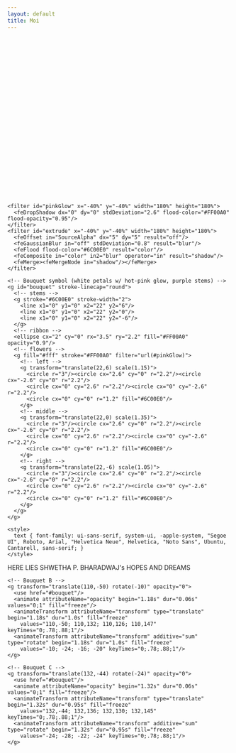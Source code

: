 ```yaml
---
layout: default
title: Moi
---
```


<svg xmlns="http://www.w3.org/2000/svg" viewBox="0 0 220 180" width="440" height="360" aria-label="Animated mound pop + tomb rise + bouquets from above">
  <defs>
    <path id="stonePath" d="M50 150 V76 A60 60 0 0 1 170 76 V150 Z"/>
    <clipPath id="clip"><use href="#stonePath"/></clipPath>

    <filter id="pinkGlow" x="-40%" y="-40%" width="180%" height="180%">
      <feDropShadow dx="0" dy="0" stdDeviation="2.6" flood-color="#FF00A0" flood-opacity="0.95"/>
    </filter>
    <filter id="extrude" x="-40%" y="-40%" width="180%" height="180%">
      <feOffset in="SourceAlpha" dx="5" dy="5" result="off"/>
      <feGaussianBlur in="off" stdDeviation="0.8" result="blur"/>
      <feFlood flood-color="#6C00E0" result="color"/>
      <feComposite in="color" in2="blur" operator="in" result="shadow"/>
      <feMerge><feMergeNode in="shadow"/></feMerge>
    </filter>

    <!-- Bouquet symbol (white petals w/ hot-pink glow, purple stems) -->
    <g id="bouquet" stroke-linecap="round">
      <!-- stems -->
      <g stroke="#6C00E0" stroke-width="2">
        <line x1="0" y1="0" x2="22" y2="6"/>
        <line x1="0" y1="0" x2="22" y2="0"/>
        <line x1="0" y1="0" x2="22" y2="-6"/>
      </g>
      <!-- ribbon -->
      <ellipse cx="2" cy="0" rx="3.5" ry="2.2" fill="#FF00A0" opacity="0.9"/>
      <!-- flowers -->
      <g fill="#fff" stroke="#FF00A0" filter="url(#pinkGlow)">
        <!-- left -->
        <g transform="translate(22,6) scale(1.15)">
          <circle r="3"/><circle cx="2.6" cy="0" r="2.2"/><circle cx="-2.6" cy="0" r="2.2"/>
          <circle cx="0" cy="2.6" r="2.2"/><circle cx="0" cy="-2.6" r="2.2"/>
          <circle cx="0" cy="0" r="1.2" fill="#6C00E0"/>
        </g>
        <!-- middle -->
        <g transform="translate(22,0) scale(1.35)">
          <circle r="3"/><circle cx="2.6" cy="0" r="2.2"/><circle cx="-2.6" cy="0" r="2.2"/>
          <circle cx="0" cy="2.6" r="2.2"/><circle cx="0" cy="-2.6" r="2.2"/>
          <circle cx="0" cy="0" r="1.2" fill="#6C00E0"/>
        </g>
        <!-- right -->
        <g transform="translate(22,-6) scale(1.05)">
          <circle r="3"/><circle cx="2.6" cy="0" r="2.2"/><circle cx="-2.6" cy="0" r="2.2"/>
          <circle cx="0" cy="2.6" r="2.2"/><circle cx="0" cy="-2.6" r="2.2"/>
          <circle cx="0" cy="0" r="1.2" fill="#6C00E0"/>
        </g>
      </g>
    </g>

    <style>
      text { font-family: ui-sans-serif, system-ui, -apple-system, "Segoe UI", Roboto, Arial, "Helvetica Neue", Helvetica, "Noto Sans", Ubuntu, Cantarell, sans-serif; }
    </style>
  </defs>

  <!-- Tombstone (draw FIRST so mound can cover base) -->
  <g id="stone" transform="translate(0,22)" opacity="0">
    <use href="#stonePath" fill="none" stroke="#6C00E0" stroke-width="8" filter="url(#extrude)" opacity="0.9"/>
    <use href="#stonePath" fill="none" stroke="#FF00A0" stroke-width="4" stroke-linejoin="round" filter="url(#pinkGlow)"/>
    <g clip-path="url(#clip)" filter="url(#pinkGlow)">
      <g fill="#FF00A0" text-anchor="middle">
        <text x="110" y="70"  font-size="16" font-weight="900" textLength="110" lengthAdjust="spacingAndGlyphs">HERE LIES</text>
        <text x="110" y="85"  font-size="11" font-weight="800" textLength="110" lengthAdjust="spacingAndGlyphs">SHWETHA P. BHARADWAJ&#39;s</text>
        <text x="110" y="105" font-size="16" font-weight="900" textLength="100" lengthAdjust="spacingAndGlyphs">HOPES</text>
        <text x="110" y="120" font-size="16" font-weight="900" textLength="30"  lengthAdjust="spacingAndGlyphs">AND</text>
        <text x="110" y="135" font-size="16" font-weight="900" textLength="110" lengthAdjust="spacingAndGlyphs">DREAMS</text>
      </g>
    </g>
    <animateTransform attributeName="transform" type="translate" dur="0.82s"
      values="0,22; 0,-3; 0,-13" keyTimes="0;.6;1" begin="0.18s" fill="freeze"/>
    <animate attributeName="opacity" dur="0.4s" values="0;1" begin="0.18s" fill="freeze"/>
  </g>

  <!-- Mound (front of stone) -->
  <g id="mound" transform="translate(6,8) scale(0.94,1.06)">
    <path d="M40 140
             C 55 131, 70 127, 86 129
             C 96 126, 114 125, 128 129
             C 142 127, 158 131, 168 140
             L 168 150 40 150 Z"
          fill="#6C00E0" stroke="#FF00A0" stroke-width="3" filter="url(#pinkGlow)"/>
    <!-- dirt flecks -->
    <g fill="#FF00A0" opacity="0">
      <circle cx="82" cy="136" r="1.7">
        <animateTransform attributeName="transform" type="translate" dur="0.9s" values="0,0; -18,-24" begin="0.12s" fill="freeze"/>
        <animate attributeName="opacity" dur="0.9s" values="0;1;0" begin="0.12s" fill="freeze"/>
      </circle>
      <circle cx="138" cy="136" r="1.4">
        <animateTransform attributeName="transform" type="translate" dur="0.9s" values="0,0; 0,-22" begin="0.16s" fill="freeze"/>
        <animate attributeName="opacity" dur="0.9s" values="0;1;0" begin="0.16s" fill="freeze"/>
      </circle>
      <circle cx="110" cy="138" r="1.2">
        <animateTransform attributeName="transform" type="translate" dur="0.9s" values="0,0; 16,-26" begin="0.20s" fill="freeze"/>
        <animate attributeName="opacity" dur="0.9s" values="0;1;0" begin="0.20s" fill="freeze"/>
      </circle>
    </g>
    <animateTransform attributeName="transform" type="translate" dur="0.6s"
      values="6,8; 7,0; 7,0" keyTimes="0;.7;1" begin="0s" fill="freeze"/>
    <animate attributeName="opacity" dur="0.3s" values="0;1" begin="0s" fill="freeze"/>
  </g>

  <!-- Bouquets dropped from above (draw LAST so they sit on top of the mound) -->
  <!-- Landing Y ≈ 134–136 (crest area). Tweak X to taste. -->
  <g filter="url(#pinkGlow)">
    <!-- Bouquet A -->
    <g transform="translate(88,-40) rotate(-18)" opacity="0">
      <use href="#bouquet"/>
      <animate attributeName="opacity" begin="1.05s" dur="0.06s" values="0;1" fill="freeze"/>
      <!-- drop + bounce -->
      <animateTransform attributeName="transform" type="translate" begin="1.05s" dur="0.95s" fill="freeze"
        values="88,-40; 88,134; 88,128; 88,144" keyTimes="0;.78;.88;1"/>
      <animateTransform attributeName="transform" additive="sum" type="rotate" begin="1.05s" dur="0.95s" fill="freeze"
        values="-18; -26; -20; -22" keyTimes="0;.78;.88;1"/>
    </g>

    <!-- Bouquet B -->
    <g transform="translate(110,-50) rotate(-10)" opacity="0">
      <use href="#bouquet"/>
      <animate attributeName="opacity" begin="1.18s" dur="0.06s" values="0;1" fill="freeze"/>
      <animateTransform attributeName="transform" type="translate" begin="1.18s" dur="1.0s" fill="freeze"
        values="110,-50; 110,132; 110,126; 110,147" keyTimes="0;.78;.88;1"/>
      <animateTransform attributeName="transform" additive="sum" type="rotate" begin="1.18s" dur="1.0s" fill="freeze"
        values="-10; -24; -16; -20" keyTimes="0;.78;.88;1"/>
    </g>

    <!-- Bouquet C -->
    <g transform="translate(132,-44) rotate(-24)" opacity="0">
      <use href="#bouquet"/>
      <animate attributeName="opacity" begin="1.32s" dur="0.06s" values="0;1" fill="freeze"/>
      <animateTransform attributeName="transform" type="translate" begin="1.32s" dur="0.95s" fill="freeze"
        values="132,-44; 132,136; 132,130; 132,145" keyTimes="0;.78;.88;1"/>
      <animateTransform attributeName="transform" additive="sum" type="rotate" begin="1.32s" dur="0.95s" fill="freeze"
        values="-24; -28; -22; -24" keyTimes="0;.78;.88;1"/>
    </g>
  </g>
</svg>
